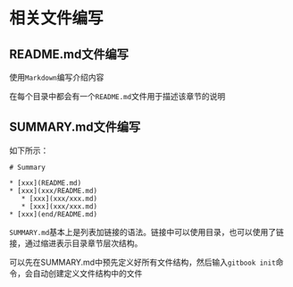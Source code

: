 # 相关文件编写

## README.md文件编写

使用`Markdown`编写介绍内容

在每个目录中都会有一个`README.md`文件用于描述该章节的说明

## SUMMARY.md文件编写

如下所示：

```text
# Summary

* [xxx](README.md)
* [xxx](xxx/README.md)
   * [xxx](xxx/xxx.md)
   * [xxx](xxx/xxx.md)
* [xxx](end/README.md)
```

`SUMMARY.md`基本上是列表加链接的语法。链接中可以使用目录，也可以使用了链接，通过缩进表示目录章节层次结构。

可以先在SUMMARY.md中预先定义好所有文件结构，然后输入`gitbook init`命令，会自动创建定义文件结构中的文件

